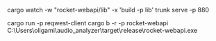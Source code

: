 cargo watch -w "rocket-webapi/lib" -x 'build -p lib'
trunk serve -p 880

cargo run -p reqwest-client
cargo b -r -p rocket-webapi
C:\Users\oligami\audio_analyzer\target\release\rocket-webapi.exe
